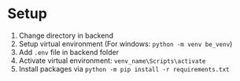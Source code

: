 # Setup

1. Change directory in backend
2. Setup virtual environment (For windows: `python -m venv be_venv`)
3. Add `.env` file in backend folder
4. Activate virtual environment: `venv_name\Scripts\activate`
5. Install packages via `python -m pip install -r requirements.txt`
